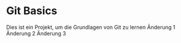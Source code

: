 # Git Basics
Dies ist ein Projekt, um die Grundlagen von Git zu lernen
Änderung 1
Änderung 2
Änderung 3
